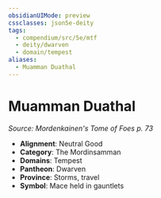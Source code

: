 ```yaml
---
obsidianUIMode: preview
cssclasses: json5e-deity
tags:
  - compendium/src/5e/mtf
  - deity/dwarven
  - domain/tempest
aliases:
  - Muamman Duathal
---
```

# Muamman Duathal
*Source: Mordenkainen's Tome of Foes p. 73* 

- **Alignment**: Neutral Good
- **Category**: The Mordinsamman
- **Domains**: Tempest
- **Pantheon**: Dwarven
- **Province**: Storms, travel
- **Symbol**: Mace held in gauntlets
